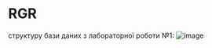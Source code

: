 # RGR
структуру бази даних з лабораторної роботи №1:
![image](https://github.com/user-attachments/assets/e3a659ee-c1b1-42cd-9dac-eec2cbbc961d)
